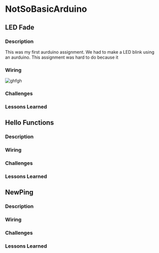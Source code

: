 # NotSoBasicArduino
## LED Fade
### Description
This was my first aurduino assignment. We had to make a LED blink using an aurduino. This assignment was hard to do because it 

### Wiring
![ghfgh](https://github.com/mbjones73/Basic-CAD/blob/master/media/hellofunctions.PNG)
### Challenges

### Lessons Learned

## Hello Functions
### Description

### Wiring

### Challenges

### Lessons Learned


## NewPing
### Description

### Wiring

### Challenges

### Lessons Learned
